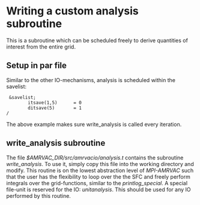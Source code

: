 # Writing a custom analysis subroutine

This is a subroutine which can be scheduled freely to derive quantities of
interest from the entire grid.

## Setup in par file

Similar to the other IO-mechanisms, analysis is scheduled within the savelist:

     &savelist;
            itsave(1,5)      = 0
            ditsave(5)       = 1
    /

The above example makes sure write_analysis is called every iteration.

## write_analysis subroutine

The file _$AMRVAC_DIR/src/amrvacio/analysis.t_ contains the subroutine
_write_analysis_. To use it, simply copy this file into the working directory
and modify. This routine is on the lowest abstraction level of _MPI-AMRVAC_
such that the user has the flexibility to loop over the the SFC and freely
perform integrals over the grid-functions, similar to the _printlog_special_.
A special file-unit is reserved for the IO: _unitanalysis_. This should be
used for any IO performed by this routine.

